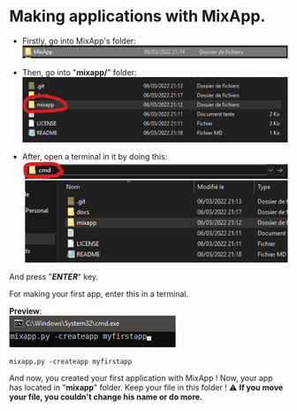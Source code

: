 # Making applications with MixApp.

- Firstly, go into MixApp's folder:
<br><img src="screens/screen1.png"></img>

- Then, go into "**mixapp/**" folder:
<br><img src="screens/screen2.png"></img>

- After, open a terminal in it by doing this:
<br><img src="screens/screen3.png"></img>

And press "***ENTER***" key.

For making your first app, enter this in a terminal.

**Preview**:
<br><img src="screens/screen4.png"></img>

````batch
mixapp.py -createapp myfirstapp
````

And now, you created your first application with MixApp !
Now, your app has located in "**mixapp**" folder. Keep your file in this folder !
⚠ **If you move your file, you couldn't change his name or do more.**